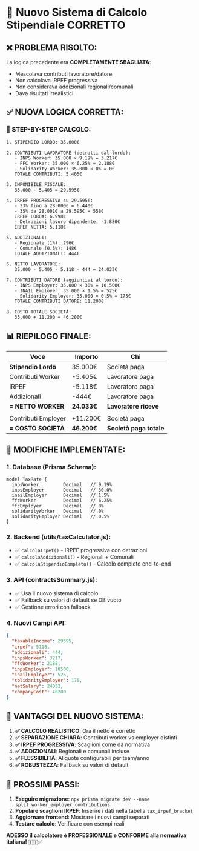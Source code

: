 # 🎯 Nuovo Sistema di Calcolo Stipendiale CORRETTO

## ❌ **PROBLEMA RISOLTO:**
La logica precedente era **COMPLETAMENTE SBAGLIATA**:
- Mescolava contributi lavoratore/datore
- Non calcolava IRPEF progressiva
- Non considerava addizionali regionali/comunali
- Dava risultati irrealistici

## ✅ **NUOVA LOGICA CORRETTA:**

### **🧮 STEP-BY-STEP CALCOLO:**

```
1. STIPENDIO LORDO: 35.000€

2. CONTRIBUTI LAVORATORE (detratti dal lordo):
   - INPS Worker: 35.000 × 9.19% = 3.217€
   - FFC Worker: 35.000 × 6.25% = 2.188€
   - Solidarity Worker: 35.000 × 0% = 0€
   TOTALE CONTRIBUTI: 5.405€

3. IMPONIBILE FISCALE:
   35.000 - 5.405 = 29.595€

4. IRPEF PROGRESSIVA su 29.595€:
   - 23% fino a 28.000€ = 6.440€
   - 35% da 28.001€ a 29.595€ = 558€
   IRPEF LORDA: 6.998€
   - Detrazioni lavoro dipendente: -1.880€
   IRPEF NETTA: 5.118€

5. ADDIZIONALI:
   - Regionale (1%): 296€
   - Comunale (0.5%): 148€
   TOTALE ADDIZIONALI: 444€

6. NETTO LAVORATORE:
   35.000 - 5.405 - 5.118 - 444 = 24.033€

7. CONTRIBUTI DATORE (aggiuntivi al lordo):
   - INPS Employer: 35.000 × 30% = 10.500€
   - INAIL Employer: 35.000 × 1.5% = 525€
   - Solidarity Employer: 35.000 × 0.5% = 175€
   TOTALE CONTRIBUTI DATORE: 11.200€

8. COSTO TOTALE SOCIETÀ:
   35.000 + 11.200 = 46.200€
```

## 📊 **RIEPILOGO FINALE:**

| Voce | Importo | Chi |
|------|---------|-----|
| **Stipendio Lordo** | 35.000€ | Società paga |
| Contributi Worker | -5.405€ | Lavoratore paga |
| IRPEF | -5.118€ | Lavoratore paga |
| Addizionali | -444€ | Lavoratore paga |
| **= NETTO WORKER** | **24.033€** | **Lavoratore riceve** |
| | | |
| Contributi Employer | +11.200€ | Società paga |
| **= COSTO SOCIETÀ** | **46.200€** | **Società paga totale** |

## 🔧 **MODIFICHE IMPLEMENTATE:**

### **1. Database (Prisma Schema):**
```prisma
model TaxRate {
  inpsWorker         Decimal   // 9.19%
  inpsEmployer       Decimal   // 30.0%
  inailEmployer      Decimal   // 1.5%
  ffcWorker          Decimal   // 6.25%
  ffcEmployer        Decimal   // 0%
  solidarityWorker   Decimal   // 0%
  solidarityEmployer Decimal   // 0.5%
}
```

### **2. Backend (utils/taxCalculator.js):**
- ✅ `calcolaIrpef()` - IRPEF progressiva con detrazioni
- ✅ `calcolaAddizionali()` - Regionali + Comunali
- ✅ `calcolaStipendioCompleto()` - Calcolo completo end-to-end

### **3. API (contractsSummary.js):**
- ✅ Usa il nuovo sistema di calcolo
- ✅ Fallback su valori di default se DB vuoto
- ✅ Gestione errori con fallback

### **4. Nuovi Campi API:**
```json
{
  "taxableIncome": 29595,
  "irpef": 5118,
  "addizionali": 444,
  "inpsWorker": 3217,
  "ffcWorker": 2188,
  "inpsEmployer": 10500,
  "inailEmployer": 525,
  "solidarityEmployer": 175,
  "netSalary": 24033,
  "companyCost": 46200
}
```

## 🎯 **VANTAGGI DEL NUOVO SISTEMA:**

1. **✅ CALCOLO REALISTICO**: Ora il netto è corretto
2. **✅ SEPARAZIONE CHIARA**: Contributi worker vs employer distinti
3. **✅ IRPEF PROGRESSIVA**: Scaglioni come da normativa
4. **✅ ADDIZIONALI**: Regionali e comunali incluse
5. **✅ FLESSIBILITÀ**: Aliquote configurabili per team/anno
6. **✅ ROBUSTEZZA**: Fallback su valori di default

## 🚀 **PROSSIMI PASSI:**

1. **Eseguire migrazione**: `npx prisma migrate dev --name split_worker_employer_contributions`
2. **Popolare scaglioni IRPEF**: Inserire i dati nella tabella `tax_irpef_bracket`
3. **Aggiornare frontend**: Mostrare i nuovi campi separati
4. **Testare calcolo**: Verificare con esempi reali

**ADESSO il calcolatore è PROFESSIONALE e CONFORME alla normativa italiana!** 🇮🇹✅











